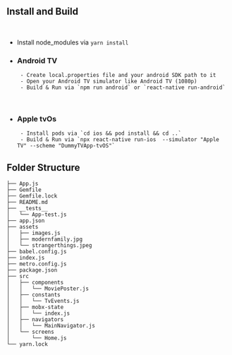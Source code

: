 ## Install and Build
​
- Install node_modules via ```yarn install```
​
-  ### Android TV
        - Create local.properties file and your android SDK path to it
        - Open your Android TV simulator like Android TV (1080p)
        - Build & Run via `npm run android` or `react-native run-android`
​
- ### Apple tvOs
       - Install pods via `cd ios && pod install && cd ..`
       - Build & Run via `npx react-native run-ios  --simulator "Apple TV" --scheme "DummyTVApp-tvOS"`

## Folder Structure
```
├── App.js
├── Gemfile
├── Gemfile.lock
├── README.md
├── __tests__
│   └── App-test.js
├── app.json
├── assets
│   ├── images.js
│   ├── modernfamily.jpg
│   └── strangerthings.jpeg
├── babel.config.js
├── index.js
├── metro.config.js
├── package.json
├── src
│   ├── components
│   │   └── MoviePoster.js
│   ├── constants
│   │   └── TvEvents.js
│   ├── mobx-state
│   │   └── index.js
│   ├── navigators
│   │   └── MainNavigator.js
│   └── screens
│       └── Home.js
└── yarn.lock
```